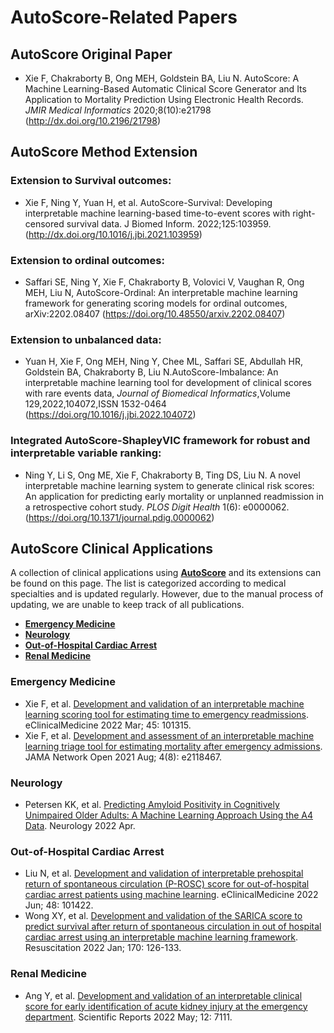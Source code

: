 # AutoScore-Related Papers

## AutoScore Original Paper

* Xie F, Chakraborty B, Ong MEH, Goldstein BA, Liu N. AutoScore: A Machine Learning-Based Automatic Clinical Score Generator and Its Application to Mortality Prediction Using Electronic Health Records. *JMIR Medical Informatics* 2020;8(10):e21798 (<http://dx.doi.org/10.2196/21798>)

## AutoScore Method Extension

### Extension to Survival outcomes: 

* Xie F, Ning Y, Yuan H, et al. AutoScore-Survival: Developing
interpretable machine learning-based time-to-event scores with right-censored
survival data. J Biomed Inform. 2022;125:103959. (<http://dx.doi.org/10.1016/j.jbi.2021.103959>)

### Extension to ordinal outcomes: 

* Saffari SE, Ning Y, Xie F, Chakraborty B, Volovici V, Vaughan R, Ong
MEH, Liu N, AutoScore-Ordinal: An interpretable machine learning framework for
generating scoring models for ordinal outcomes, arXiv:2202.08407
(<https://doi.org/10.48550/arxiv.2202.08407>)

### Extension to unbalanced data: 

* Yuan H, Xie F, Ong MEH, Ning Y, Chee ML, Saffari SE, Abdullah HR, Goldstein BA, Chakraborty B, Liu N.AutoScore-Imbalance: An interpretable machine learning tool for development of clinical scores with rare events data, *Journal of Biomedical Informatics*,Volume 129,2022,104072,ISSN 1532-0464
(<https://doi.org/10.1016/j.jbi.2022.104072>)

### Integrated AutoScore-ShapleyVIC framework for robust and interpretable variable ranking:

* Ning Y, Li S, Ong ME, Xie F, Chakraborty B, Ting DS, Liu N. A novel
interpretable machine learning system to generate clinical risk scores: An
application for predicting early mortality or unplanned readmission in a
retrospective cohort study. *PLOS Digit Health* 1(6): e0000062.
(<https://doi.org/10.1371/journal.pdig.0000062>)

## AutoScore Clinical Applications

A collection of clinical applications using [**AutoScore**](https://github.com/nliulab/AutoScore) and its extensions can be found on this page. The list is categorized according to medical specialties and is updated regularly. However, due to the manual process of updating, we are unable to keep track of all publications.

- [**Emergency Medicine**](#emergency-medicine)
- [**Neurology**](#neurology)
- [**Out-of-Hospital Cardiac Arrest**](#out-of-hospital-cardiac-arrest)
- [**Renal Medicine**](#renal-medicine)

### Emergency Medicine

* Xie F, et al. [Development and validation of an interpretable machine learning scoring tool for estimating time to emergency readmissions](https://www.thelancet.com/journals/eclinm/article/PIIS2589-5370(22)00045-1/fulltext). eClinicalMedicine 2022 Mar; 45: 101315.
* Xie F, et al. [Development and assessment of an interpretable machine learning triage tool for estimating mortality after emergency admissions](https://jamanetwork.com/journals/jamanetworkopen/fullarticle/2783549). JAMA Network Open 2021 Aug; 4(8): e2118467.

### Neurology

* Petersen KK, et al. [Predicting Amyloid Positivity in Cognitively Unimpaired Older Adults: A Machine Learning Approach Using the A4 Data](https://n.neurology.org/content/early/2022/04/25/WNL.0000000000200553). Neurology 2022 Apr.

### Out-of-Hospital Cardiac Arrest

* Liu N, et al. [Development and validation of interpretable prehospital return of spontaneous circulation (P-ROSC) score for out-of-hospital cardiac arrest patients using machine learning](https://doi.org/10.1016/j.eclinm.2022.101422). eClinicalMedicine 2022 Jun; 48: 101422.
* Wong XY, et al. [Development and validation of the SARICA score to predict survival after return of spontaneous circulation in out of hospital cardiac arrest using an interpretable machine learning framework](https://www.sciencedirect.com/science/article/abs/pii/S0300957221004834). Resuscitation 2022 Jan; 170: 126-133.

### Renal Medicine

* Ang Y, et al. [Development and validation of an interpretable clinical score for early identification of acute kidney injury at the emergency department](https://www.nature.com/articles/s41598-022-11129-4). Scientific Reports 2022 May; 12: 7111.

